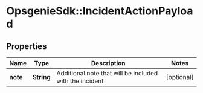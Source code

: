 # OpsgenieSdk::IncidentActionPayload

## Properties
Name | Type | Description | Notes
------------ | ------------- | ------------- | -------------
**note** | **String** | Additional note that will be included with the incident | [optional] 


